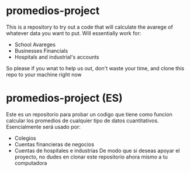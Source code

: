 # promedios-project

This is a repository to try out a code that will calculate the avarege of whatever data you want to put.
Will essentially work for:
- School Avareges
- Businesses Financials
- Hospitals and industrial's accounts

So please if you wnat to help us out, don't waste your time, and clone this repo to your machine right now


# promedios-project (ES)
Este es un repositorio para probar un codigo que tiene como funcion calcular los promedios de cualquier tipo de datos cuantitativos.
Esencialmente será usado por:
- Colegios
- Cuentas financieras de negocios
- Cuentas de hospitales e industrias
De modo que si deseas apoyar el proyecto, no dudes en clonar este repositorio ahora mismo a tu computadora
